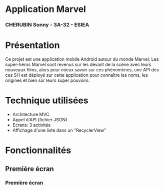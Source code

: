 # Application Marvel

### CHERUBIN Sonny - 3A-32 - ESIEA

# Présentation

Ce projet est une application mobile Android autour du monde Marvel;
Les super-héros Marvel sont revenus sur les devant de la scène avec leurs nouveaux films, alors pour mieux savoir sur ces phénomènes, une API des ces SH est déployé sur cette application pour connaître les noms, les origines et bien sûr leurs super pouvoirs. 

# Technique utilisées

- Architecture MVC
- Appel d'API (fichier JSON)
- Ecrans: 3 activités
- Affichage d'une liste dans un "RecyclerView"


# Fonctionnalités

## Première écran

### Première écran

